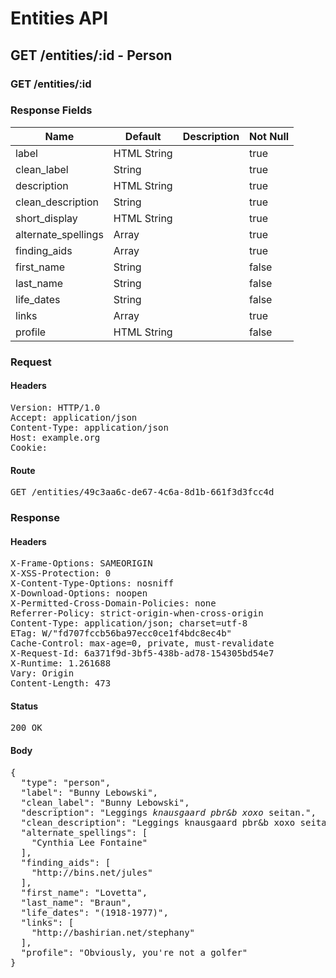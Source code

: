 # Entities API



## GET /entities/:id - Person

### GET /entities/:id

### Response Fields

| Name | Default | Description | Not Null |
|------|---------|-------------|----------|
| label | HTML String |  | true |
| clean_label | String |  | true |
| description | HTML String |  | true |
| clean_description | String |  | true |
| short_display | HTML String |  | true |
| alternate_spellings | Array |  | true |
| finding_aids | Array |  | true |
| first_name | String |  | false |
| last_name | String |  | false |
| life_dates | String |  | false |
| links | Array |  | true |
| profile | HTML String |  | false |

### Request

#### Headers

<pre>Version: HTTP/1.0
Accept: application/json
Content-Type: application/json
Host: example.org
Cookie: </pre>

#### Route

<pre>GET /entities/49c3aa6c-de67-4c6a-8d1b-661f3d3fcc4d</pre>

### Response

#### Headers

<pre>X-Frame-Options: SAMEORIGIN
X-XSS-Protection: 0
X-Content-Type-Options: nosniff
X-Download-Options: noopen
X-Permitted-Cross-Domain-Policies: none
Referrer-Policy: strict-origin-when-cross-origin
Content-Type: application/json; charset=utf-8
ETag: W/&quot;fd707fccb56ba97ecc0ce1f4bdc8ec4b&quot;
Cache-Control: max-age=0, private, must-revalidate
X-Request-Id: 6a371f9d-3bf5-438b-ad78-154305bd54e7
X-Runtime: 1.261688
Vary: Origin
Content-Length: 473</pre>

#### Status

<pre>200 OK</pre>

#### Body

<pre>{
  "type": "person",
  "label": "Bunny Lebowski",
  "clean_label": "Bunny Lebowski",
  "description": "Leggings <i>knausgaard pbr&b xoxo</i> seitan.",
  "clean_description": "Leggings knausgaard pbr&amp;b xoxo seitan.",
  "alternate_spellings": [
    "Cynthia Lee Fontaine"
  ],
  "finding_aids": [
    "http://bins.net/jules"
  ],
  "first_name": "Lovetta",
  "last_name": "Braun",
  "life_dates": "(1918-1977)",
  "links": [
    "http://bashirian.net/stephany"
  ],
  "profile": "Obviously, you're not a golfer"
}</pre>
